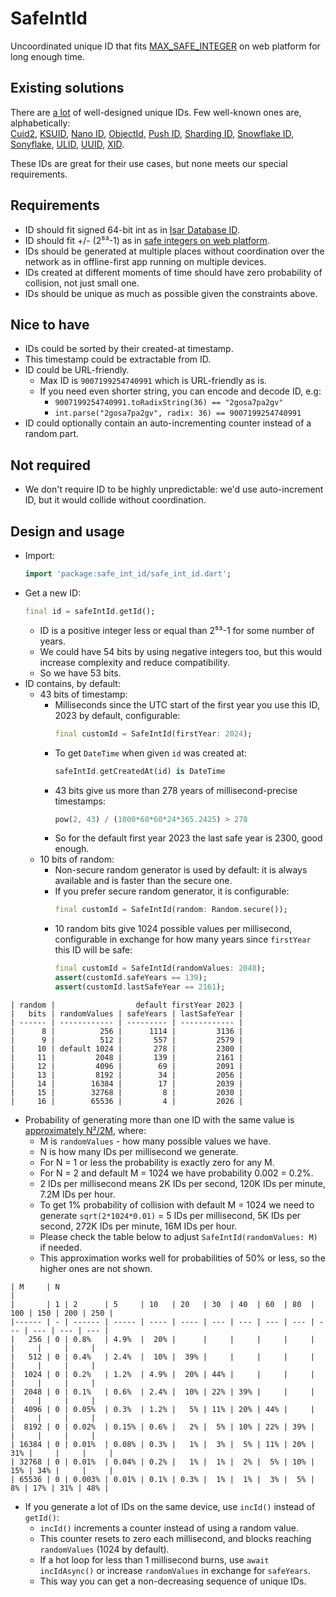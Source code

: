# SafeIntId

Uncoordinated unique ID that fits [MAX_SAFE_INTEGER](https://developer.mozilla.org/en-US/docs/Web/JavaScript/Reference/Global_Objects/Number/MAX_SAFE_INTEGER) on web platform for long enough time.

## Existing solutions

There are [a lot](https://medium.com/geekculture/the-wild-world-of-unique-identifiers-uuid-ulid-etc-17cfb2a38fce)
of well-designed unique IDs. Few well-known ones are, alphabetically:  
[Cuid2](https://github.com/paralleldrive/cuid2),
[KSUID](https://github.com/segmentio/ksuid),
[Nano ID](https://github.com/ai/nanoid),
[ObjectId](https://www.mongodb.com/docs/manual/reference/method/ObjectId/),
[Push ID](https://firebase.blog/posts/2015/02/the-2120-ways-to-ensure-unique_68#whats-in-a-push-id),
[Sharding ID](https://instagram-engineering.com/sharding-ids-at-instagram-1cf5a71e5a5c),
[Snowflake ID](https://en.wikipedia.org/wiki/Snowflake_ID),
[Sonyflake](https://github.com/sony/sonyflake),
[ULID](https://github.com/ulid/spec),
[UUID](https://en.wikipedia.org/wiki/Universally_unique_identifier),
[XID](https://github.com/rs/xid).

These IDs are great for their use cases, but none meets our special requirements.

## Requirements

* ID should fit signed 64-bit int as in [Isar Database ID](https://isar.dev/schema.html#isar-id).
* ID should fit +/- (2⁵³-1) as in [safe integers on web platform](https://developer.mozilla.org/en-US/docs/Web/JavaScript/Reference/Global_Objects/Number/isSafeInteger#description).
* IDs should be generated at multiple places without coordination over the network
  as in offline-first app running on multiple devices.
* IDs created at different moments of time should have zero probability of collision,
  not just small one.
* IDs should be unique as much as possible given the constraints above.

## Nice to have

* IDs could be sorted by their created-at timestamp.
* This timestamp could be extractable from ID.
* ID could be URL-friendly.
    * Max ID is `9007199254740991` which is URL-friendly as is.
    * If you need even shorter string, you can encode and decode ID, e.g:
        * `9007199254740991.toRadixString(36) == "2gosa7pa2gv"`
        * `int.parse("2gosa7pa2gv", radix: 36) == 9007199254740991`
* ID could optionally contain an auto-incrementing counter instead of a random part.

## Not required

* We don't require ID to be highly unpredictable:
  we'd use auto-increment ID, but it would collide without coordination.

## Design and usage

* Import:
    ```dart
    import 'package:safe_int_id/safe_int_id.dart';
    ```
* Get a new ID:
    ```dart
    final id = safeIntId.getId();
    ```
    * ID is a positive integer less or equal than 2⁵³-1 for some number of years.
    * We could have 54 bits by using negative integers too,
      but this would increase complexity and reduce compatibility.
    * So we have 53 bits.
* ID contains, by default:
    * 43 bits of timestamp:
        * Milliseconds since the UTC start of the first year you use this ID,
          2023 by default, configurable:
            ```dart
            final customId = SafeIntId(firstYear: 2024);
            ```
        * To get `DateTime` when given `id` was created at:
            ```dart
            safeIntId.getCreatedAt(id) is DateTime
            ```
        * 43 bits give us more than 278 years of millisecond-precise timestamps:
            ```dart
            pow(2, 43) / (1000*60*60*24*365.2425) > 278
            ```
        * So for the default first year 2023 the last safe year is 2300, good enough.
    * 10 bits of random:
        * Non-secure random generator is used by default:
          it is always available and is faster than the secure one.
        * If you prefer secure random generator, it is configurable:
            ```dart
            final customId = SafeIntId(random: Random.secure());
            ```
        * 10 random bits give 1024 possible values per millisecond, configurable
          in exchange for how many years since `firstYear` this ID will be safe:
            ```dart
            final customId = SafeIntId(randomValues: 2048);
            assert(customId.safeYears == 139);
            assert(customId.lastSafeYear == 2161);
            ```

```
| random |                  default firstYear 2023 |
|   bits | randomValues | safeYears | lastSafeYear |
| ------ | ------------ | --------- | ------------ |
|      8 |          256 |      1114 |         3136 |
|      9 |          512 |       557 |         2579 |
|     10 | default 1024 |       278 |         2300 |
|     11 |         2048 |       139 |         2161 |
|     12 |         4096 |        69 |         2091 |
|     13 |         8192 |        34 |         2056 |
|     14 |        16384 |        17 |         2039 |
|     15 |        32768 |         8 |         2030 |
|     16 |        65536 |         4 |         2026 |
```

* Probability of generating more than one ID with the same value
  is [approximately N²/2M](https://en.wikipedia.org/wiki/Birthday_problem#Square_approximation),
  where:
    * M is `randomValues` - how many possible values we have.
    * N is how many IDs per millisecond we generate.
    * For N = 1 or less the probability is exactly zero for any M.
    * For N = 2 and default M = 1024 we have probability 0.002 = 0.2%.
    * 2 IDs per millisecond means 2K IDs per second,
      120K IDs per minute, 7.2M IDs per hour.
    * To get 1% probability of collision with default M = 1024 we need to generate
      `sqrt(2*1024*0.01)` = 5 IDs per millisecond,
      5K IDs per second, 272K IDs per minute, 16M IDs per hour.
    * Please check the table below to adjust `SafeIntId(randomValues: M)` if needed.
    * This approximation works well for probabilities of 50% or less,
      so the higher ones are not shown.

```
| M     | N                                                                                |
|       | 1 | 2      | 5     | 10   | 20   | 30  | 40  | 60  | 80  | 100 | 150 | 200 | 250 |
|------ | - | ------ | ----- | ---- | ---- | --- | --- | --- | --- | --- | --- | --- | --- |
|   256 | 0 | 0.8%   | 4.9%  |  20% |      |     |     |     |     |     |     |     |     |
|   512 | 0 | 0.4%   | 2.4%  |  10% |  39% |     |     |     |     |     |     |     |     |
|  1024 | 0 | 0.2%   | 1.2%  | 4.9% |  20% | 44% |     |     |     |     |     |     |     |
|  2048 | 0 | 0.1%   | 0.6%  | 2.4% |  10% | 22% | 39% |     |     |     |     |     |     |
|  4096 | 0 | 0.05%  | 0.3%  | 1.2% |   5% | 11% | 20% | 44% |     |     |     |     |     |
|  8192 | 0 | 0.02%  | 0.15% | 0.6% |   2% |  5% | 10% | 22% | 39% |     |     |     |     |
| 16384 | 0 | 0.01%  | 0.08% | 0.3% |   1% |  3% |  5% | 11% | 20% | 31% |     |     |     |
| 32768 | 0 | 0.01%  | 0.04% | 0.2% |   1% |  1% |  2% |  5% | 10% | 15% | 34% |     |     |
| 65536 | 0 | 0.003% | 0.01% | 0.1% | 0.3% |  1% |  1% |  3% |  5% |  8% | 17% | 31% | 48% |
```

* If you generate a lot of IDs on the same device,
  use `incId()` instead of `getId()`:
    * `incId()` increments a counter instead of using a random value.
    * This counter resets to zero each millisecond, and blocks reaching `randomValues` (1024 by default).
    * If a hot loop for less than 1 millisecond burns,
      use `await incIdAsync()` or increase `randomValues` in exchange for `safeYears`.
    * This way you can get a non-decreasing sequence of unique IDs.
